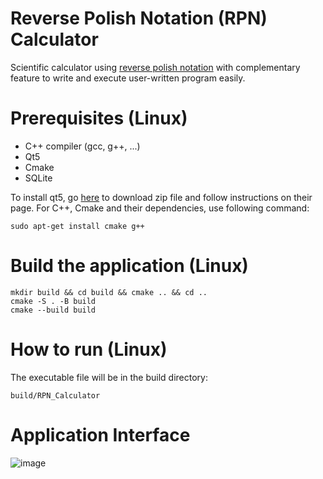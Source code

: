 # Reverse Polish Notation (RPN) Calculator

Scientific calculator using [reverse polish notation](https://en.wikipedia.org/wiki/Reverse_Polish_notation) with complementary feature to write and execute user-written program easily.

# Prerequisites (Linux)
* C++ compiler (gcc, g++, ...)
* Qt5
* Cmake
* SQLite

To install qt5, go [here](https://www.qt.io/offline-installers) to download zip file and follow instructions on their page. For C++, Cmake and their dependencies, use following command:
```
sudo apt-get install cmake g++
```

# Build the application (Linux)
```
mkdir build && cd build && cmake .. && cd ..
cmake -S . -B build
cmake --build build
```

# How to run (Linux)
The executable file will be in the build directory:
```
build/RPN_Calculator
```

# Application Interface
![image](https://user-images.githubusercontent.com/40765474/111141668-18039f80-8584-11eb-84d6-31bc3c3a496c.png)

